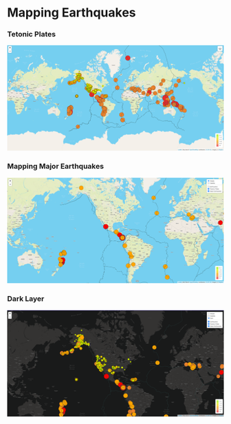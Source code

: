 # Mapping Earthquakes

### Tetonic Plates
![deliverable1](https://github.com/junepwk/mapping-earthquakes/blob/main/Resources/deliverable1.png)

### Mapping Major Earthquakes
![deliverable2](https://github.com/junepwk/mapping-earthquakes/blob/main/Resources/deliverable2.png)

### Dark Layer
![deliverable3](https://github.com/junepwk/mapping-earthquakes/blob/main/Resources/deliverable3.png)


